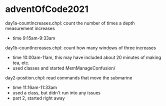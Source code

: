 # adventOfCode2021

day1a-countIncreases.chpl: count the number of times a depth measurement 
increases
- time 9:15am-9:33am

day1b-countIncreases.chpl: count how many windows of three increases
- time 10:00am-11am, this may have included about 20 minutes of making tea, etc.
- used classes and started MemManageConfusion/

day2-position.chpl: read commands that move the submarine
- time 11:16am-11:33am
- used a class, but didn't run into any issues
- part 2, started right away

